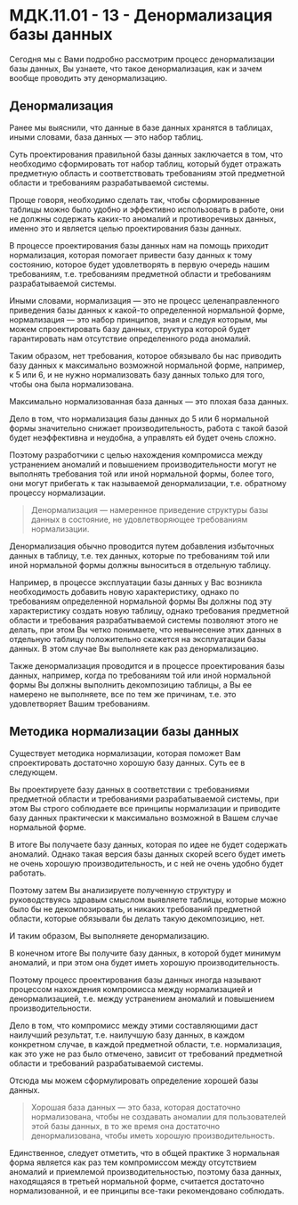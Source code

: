 # МДК.11.01 - 13 - Денормализация базы данных

Сегодня мы с Вами подробно рассмотрим процесс денормализации базы данных, Вы узнаете, что такое денормализация, как и зачем вообще проводить эту денормализацию.

## **Денормализация**

Ранее мы выяснили, что данные в базе данных хранятся в таблицах, иными словами, база данных — это набор таблиц.

Суть проектирования правильной базы данных заключается в том, что необходимо сформировать тот набор таблиц, который будет отражать предметную область и соответствовать требованиям этой предметной области и требованиям разрабатываемой системы.

Проще говоря, необходимо сделать так, чтобы сформированные таблицы можно было удобно и эффективно использовать в работе, они не должны содержать каких-то аномалий и противоречивых данных, именно это и является целью проектирования базы данных.

В процессе проектирования базы данных нам на помощь приходит нормализация, которая помогает привести базу данных к тому состоянию, которое будет удовлетворять в первую очередь нашим требованиям, т.е. требованиям предметной области и требованиям разрабатываемой системы.

Иными словами, нормализация — это не процесс целенаправленного приведения базы данных к какой-то определенной нормальной форме, нормализация — это набор принципов, зная и следуя которым, мы можем спроектировать базу данных, структура которой будет гарантировать нам отсутствие определенного рода аномалий.

Таким образом, нет требования, которое обязывало бы нас приводить базу данных к максимально возможной нормальной форме, например, к 5 или 6, и не нужно нормализовать базу данных только для того, чтобы она была нормализована.

Максимально нормализованная база данных — это плохая база данных.

Дело в том, что нормализация базы данных до 5 или 6 нормальной формы значительно снижает производительность, работа с такой базой будет неэффективна и неудобна, а управлять ей будет очень сложно.

Поэтому разработчики с целью нахождения компромисса между устранением аномалий и повышением производительности могут не выполнять требования той или иной нормальной формы, более того, они могут прибегать к так называемой денормализации, т.е. обратному процессу нормализации.

> Денормализация — намеренное приведение структуры базы данных в состояние, не удовлетворяющее требованиям нормализации.

Денормализация обычно проводится путем добавления избыточных данных в таблицу, т.е. тех данных, которые по требованиям той или иной нормальной формы должны выноситься в отдельную таблицу.

Например, в процессе эксплуатации базы данных у Вас возникла необходимость добавить новую характеристику, однако по требованиям определенной нормальной формы Вы должны под эту характеристику создать новую таблицу, однако требования предметной области и требования разрабатываемой системы позволяют этого не делать, при этом Вы четко понимаете, что невынесение этих данных в отдельную таблицу положительно скажется на эксплуатации базы данных. В этом случае Вы выполняете как раз денормализацию.

Также денормализация проводится и в процессе проектирования базы данных, например, когда по требованиям той или иной нормальной формы Вы должны выполнить декомпозицию таблицы, а Вы ее намерено не выполняете, все по тем же причинам, т.е. это удовлетворяет Вашим требованиям.

## **Методика нормализации базы данных**

Существует методика нормализации, которая поможет Вам спроектировать достаточно хорошую базу данных. Суть ее в следующем.

Вы проектируете базу данных в соответствии с требованиями предметной области и требованиями разрабатываемой системы, при этом Вы строго соблюдаете все принципы нормализации и приводите базу данных практически к максимально возможной в Вашем случае нормальной форме.

В итоге Вы получаете базу данных, которая по идее не будет содержать аномалий. Однако такая версия базы данных скорей всего будет иметь не очень хорошую производительность, и с ней не очень удобно будет работать.

Поэтому затем Вы анализируете полученную структуру и руководствуясь здравым смыслом выявляете таблицы, которые можно было бы не декомпозировать, и никаких требований предметной области, которые обязывали бы делать такую декомпозицию, нет.

И таким образом, Вы выполняете денормализацию.

В конечном итоге Вы получите базу данных, в которой будет минимум аномалий, и при этом она будет иметь хорошую производительность.

Поэтому процесс проектирования базы данных иногда называют процессом нахождения компромисса между нормализацией и денормализацией, т.е. между устранением аномалий и повышением производительности.

Дело в том, что компромисс между этими составляющими даст наилучший результат, т.е. наилучшую базу данных, в каждом конкретном случае, в каждой предметной области, т.е. нормализация, как это уже не раз было отмечено, зависит от требований предметной области и требований разрабатываемой системы.

Отсюда мы можем сформулировать определение хорошей базы данных.

> Хорошая база данных — это база, которая достаточно нормализована, чтобы не создавать аномалии для пользователей этой базы данных, в то же время она достаточно денормализована, чтобы иметь хорошую производительность.

Единственное, следует отметить, что в общей практике 3 нормальная форма является как раз тем компромиссом между отсутствием аномалий и приемлемой производительностью, поэтому база данных, находящаяся в третьей нормальной форме, считается достаточно нормализованной, и ее принципы все-таки рекомендовано соблюдать.
